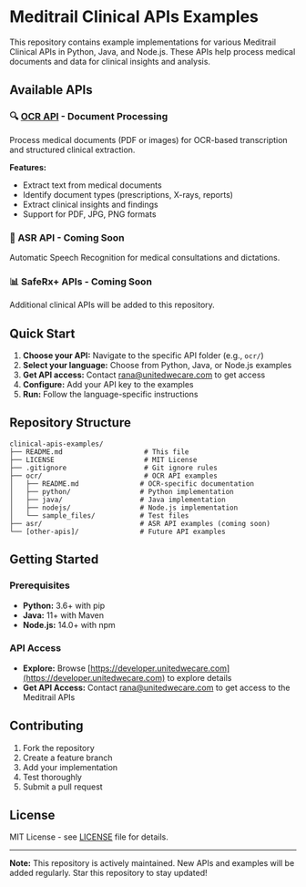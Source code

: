 # Meditrail Clinical APIs Examples

This repository contains example implementations for various Meditrail Clinical APIs in Python, Java, and Node.js. These APIs help process medical documents and data for clinical insights and analysis.

## Available APIs

### 🔍 [OCR API](./ocr/) - Document Processing
Process medical documents (PDF or images) for OCR-based transcription and structured clinical extraction.

**Features:**
- Extract text from medical documents
- Identify document types (prescriptions, X-rays, reports)
- Extract clinical insights and findings
- Support for PDF, JPG, PNG formats

### 🎤 ASR API - Coming Soon
Automatic Speech Recognition for medical consultations and dictations.

### 📊 SafeRx+ APIs - Coming Soon
Additional clinical APIs will be added to this repository.

## Quick Start

1. **Choose your API:** Navigate to the specific API folder (e.g., `ocr/`)
2. **Select your language:** Choose from Python, Java, or Node.js examples
3. **Get API access:** Contact [rana@unitedwecare.com](mailto:rana@unitedwecare.com) to get access
4. **Configure:** Add your API key to the examples
5. **Run:** Follow the language-specific instructions

## Repository Structure

```
clinical-apis-examples/
├── README.md                    # This file
├── LICENSE                      # MIT License
├── .gitignore                   # Git ignore rules
├── ocr/                         # OCR API examples
│   ├── README.md               # OCR-specific documentation
│   ├── python/                 # Python implementation
│   ├── java/                   # Java implementation
│   ├── nodejs/                 # Node.js implementation
│   └── sample_files/           # Test files
├── asr/                        # ASR API examples (coming soon)
└── [other-apis]/               # Future API examples
```

## Getting Started

### Prerequisites
- **Python:** 3.6+ with pip
- **Java:** 11+ with Maven
- **Node.js:** 14.0+ with npm

### API Access
- **Explore:** Browse [https://developer.unitedwecare.com](https://developer.unitedwecare.com) to explore details
- **Get API Access:** Contact [rana@unitedwecare.com](mailto:rana@unitedwecare.com) to get access to the Meditrail APIs

## Contributing

1. Fork the repository
2. Create a feature branch
3. Add your implementation
4. Test thoroughly
5. Submit a pull request


## License

MIT License - see [LICENSE](LICENSE) file for details.

---

**Note:** This repository is actively maintained. New APIs and examples will be added regularly. Star this repository to stay updated!
